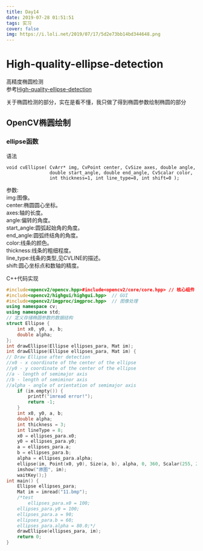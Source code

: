 ```yaml
---
title: Day14
date: 2019-07-28 01:51:51
tags: 实习
cover: false
img: https://i.loli.net/2019/07/17/5d2e73bb14bd344648.png
---
```

# High-quality-ellipse-detection

高精度椭圆检测    
参考[High-quality-ellipse-detection](https://github.com/AlanLuSun/High-quality-ellipse-detection)

关于椭圆检测的部分，实在是看不懂，我只做了得到椭圆参数绘制椭圆的部分

## OpenCV椭圆绘制

### ellipse函数

语法

```
void cvEllipse( CvArr* img, CvPoint center, CvSize axes, double angle,
                double start_angle, double end_angle, CvScalar color,
                int thickness=1, int line_type=8, int shift=0 );
```
参数:    
img:图像。    
center:椭圆圆心坐标。    
axes:轴的长度。    
angle:偏转的角度。    
start_angle:圆弧起始角的角度。    
end_angle:圆弧终结角的角度。    
color:线条的颜色。    
thickness:线条的粗细程度。    
line_type:线条的类型,见CVLINE的描述。    
shift:圆心坐标点和数轴的精度。    

C++代码实现

```cpp
#include<opencv2/opencv.hpp>#include<opencv2/core/core.hpp> // 核心组件
#include<opencv2/highgui/highgui.hpp>  // GUI
#include<opencv2/imgproc/imgproc.hpp>  // 图像处理
using namespace cv;
using namespace std;
// 定义存储椭圆参数的数据结构
struct Ellipse {
	int x0, y0, a, b;
	double alpha;
};
int drawEllipse(Ellipse ellipses_para, Mat im);
int drawEllipse(Ellipse ellipses_para, Mat im) {
// Draw Ellipse after detection
//x0 - x coordinate of the center of the ellipse
//y0 - y coordinate of the center of the ellipse
//a - length of semimajor axis
//b - length of semiminor axis
//alpha - angle of orientation of semimajor axis
	if (im.empty()) {
		printf("imread error!");
		return -1;
	}
	int x0, y0, a, b;
	double alpha;
	int thickness = 3;
	int lineType = 8;
	x0 = ellipses_para.x0;
	y0 = ellipses_para.y0;
	a = ellipses_para.a;
	b = ellipses_para.b;
	alpha = ellipses_para.alpha;
	ellipse(im, Point(x0, y0), Size(a, b), alpha, 0, 360, Scalar(255, 255, 0), thickness, lineType);
	imshow("原图", im);
	waitKey();}
int main() {
	Ellipse ellipses_para;
	Mat im = imread("11.bmp");
	/*test
        ellipses_para.x0 = 100;
	ellipses_para.y0 = 100;
	ellipses_para.a = 90;
	ellipses_para.b = 60;
	ellipses_para.alpha = 80.0;*/
	drawEllipse(ellipses_para, im);
	return 0;
}

```


